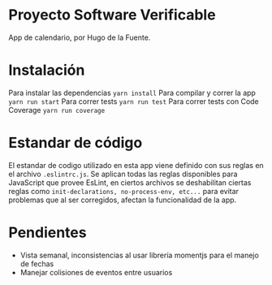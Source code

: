 # Proyecto Software Verificable
App de calendario, por Hugo de la Fuente.

# Instalación
Para instalar las dependencias `yarn install`
Para compilar y correr la app `yarn run start`
Para correr tests `yarn run test`
Para correr tests con Code Coverage `yarn run coverage`

# Estandar de código
El estandar de codigo utilizado en esta app viene definido con sus reglas en el archivo `.eslintrc.js`.
Se aplican todas las reglas disponibles para JavaScript que provee EsLint, en ciertos archivos se deshabilitan ciertas reglas como `init-declarations, no-process-env, etc...` para evitar problemas que al ser corregidos, afectan la funcionalidad de la app.

# Pendientes
* Vista semanal, inconsistencias al usar librería momentjs para el manejo de fechas
* Manejar colisiones de eventos entre usuarios
